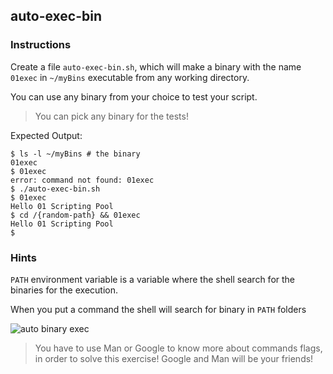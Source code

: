 ## auto-exec-bin

### Instructions

Create a file `auto-exec-bin.sh`, which will make a binary with the name `01exec` in `~/myBins` executable from any working directory.

You can use any binary from your choice to test your script.
>  You can pick any binary for the tests!

Expected Output:

```console
$ ls -l ~/myBins # the binary
01exec
$ 01exec
error: command not found: 01exec
$ ./auto-exec-bin.sh
$ 01exec
Hello 01 Scripting Pool
$ cd /{random-path} && 01exec
Hello 01 Scripting Pool
$
```

### Hints

`PATH` environment variable is a variable where the shell search for the binaries for the execution.

When you put a command the shell will search for binary in `PATH` folders

![auto binary exec](https://assets.01-edu.org/devops-branch/auto-exec-diagram.png)

> You have to use Man or Google to know more about commands flags, in order to solve this exercise!
> Google and Man will be your friends!

